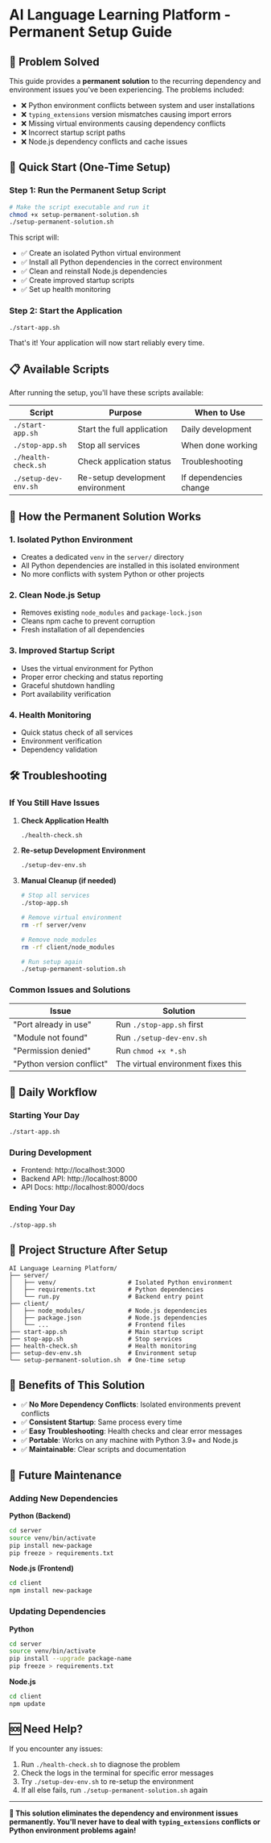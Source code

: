 # AI Language Learning Platform - Permanent Setup Guide

## 🎯 Problem Solved

This guide provides a **permanent solution** to the recurring dependency and environment issues you've been experiencing. The problems included:

- ❌ Python environment conflicts between system and user installations
- ❌ `typing_extensions` version mismatches causing import errors
- ❌ Missing virtual environments causing dependency conflicts
- ❌ Incorrect startup script paths
- ❌ Node.js dependency conflicts and cache issues

## 🚀 Quick Start (One-Time Setup)

### Step 1: Run the Permanent Setup Script

```bash
# Make the script executable and run it
chmod +x setup-permanent-solution.sh
./setup-permanent-solution.sh
```

This script will:
- ✅ Create an isolated Python virtual environment
- ✅ Install all Python dependencies in the correct environment
- ✅ Clean and reinstall Node.js dependencies
- ✅ Create improved startup scripts
- ✅ Set up health monitoring

### Step 2: Start the Application

```bash
./start-app.sh
```

That's it! Your application will now start reliably every time.

## 📋 Available Scripts

After running the setup, you'll have these scripts available:

| Script | Purpose | When to Use |
|--------|---------|-------------|
| `./start-app.sh` | Start the full application | Daily development |
| `./stop-app.sh` | Stop all services | When done working |
| `./health-check.sh` | Check application status | Troubleshooting |
| `./setup-dev-env.sh` | Re-setup development environment | If dependencies change |

## 🔧 How the Permanent Solution Works

### 1. **Isolated Python Environment**
- Creates a dedicated `venv` in the `server/` directory
- All Python dependencies are installed in this isolated environment
- No more conflicts with system Python or other projects

### 2. **Clean Node.js Setup**
- Removes existing `node_modules` and `package-lock.json`
- Cleans npm cache to prevent corruption
- Fresh installation of all dependencies

### 3. **Improved Startup Script**
- Uses the virtual environment for Python
- Proper error checking and status reporting
- Graceful shutdown handling
- Port availability verification

### 4. **Health Monitoring**
- Quick status check of all services
- Environment verification
- Dependency validation

## 🛠️ Troubleshooting

### If You Still Have Issues

1. **Check Application Health**
   ```bash
   ./health-check.sh
   ```

2. **Re-setup Development Environment**
   ```bash
   ./setup-dev-env.sh
   ```

3. **Manual Cleanup (if needed)**
   ```bash
   # Stop all services
   ./stop-app.sh
   
   # Remove virtual environment
   rm -rf server/venv
   
   # Remove node_modules
   rm -rf client/node_modules
   
   # Run setup again
   ./setup-permanent-solution.sh
   ```

### Common Issues and Solutions

| Issue | Solution |
|-------|----------|
| "Port already in use" | Run `./stop-app.sh` first |
| "Module not found" | Run `./setup-dev-env.sh` |
| "Permission denied" | Run `chmod +x *.sh` |
| "Python version conflict" | The virtual environment fixes this |

## 🔄 Daily Workflow

### Starting Your Day
```bash
./start-app.sh
```

### During Development
- Frontend: http://localhost:3000
- Backend API: http://localhost:8000
- API Docs: http://localhost:8000/docs

### Ending Your Day
```bash
./stop-app.sh
```

## 📁 Project Structure After Setup

```
AI Language Learning Platform/
├── server/
│   ├── venv/                    # Isolated Python environment
│   ├── requirements.txt         # Python dependencies
│   └── run.py                   # Backend entry point
├── client/
│   ├── node_modules/            # Node.js dependencies
│   ├── package.json             # Node.js dependencies
│   └── ...                      # Frontend files
├── start-app.sh                 # Main startup script
├── stop-app.sh                  # Stop services
├── health-check.sh              # Health monitoring
├── setup-dev-env.sh             # Environment setup
└── setup-permanent-solution.sh  # One-time setup
```

## 🎉 Benefits of This Solution

- ✅ **No More Dependency Conflicts**: Isolated environments prevent conflicts
- ✅ **Consistent Startup**: Same process every time
- ✅ **Easy Troubleshooting**: Health checks and clear error messages
- ✅ **Portable**: Works on any machine with Python 3.9+ and Node.js
- ✅ **Maintainable**: Clear scripts and documentation

## 🔮 Future Maintenance

### Adding New Dependencies

**Python (Backend)**
```bash
cd server
source venv/bin/activate
pip install new-package
pip freeze > requirements.txt
```

**Node.js (Frontend)**
```bash
cd client
npm install new-package
```

### Updating Dependencies

**Python**
```bash
cd server
source venv/bin/activate
pip install --upgrade package-name
pip freeze > requirements.txt
```

**Node.js**
```bash
cd client
npm update
```

## 🆘 Need Help?

If you encounter any issues:

1. Run `./health-check.sh` to diagnose the problem
2. Check the logs in the terminal for specific error messages
3. Try `./setup-dev-env.sh` to re-setup the environment
4. If all else fails, run `./setup-permanent-solution.sh` again

---

**🎯 This solution eliminates the dependency and environment issues permanently. You'll never have to deal with `typing_extensions` conflicts or Python environment problems again!** 